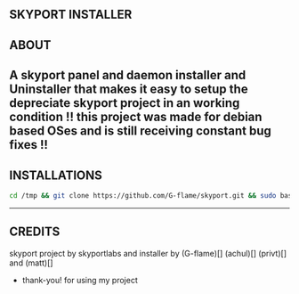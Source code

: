 SKYPORT INSTALLER
---
## ABOUT 
  A skyport panel and daemon installer and Uninstaller that makes it easy to setup the depreciate skyport project in an working condition !!
this project was made for debian based OSes and is still receiving constant bug fixes !!
---
## INSTALLATIONS

```bash
cd /tmp && git clone https://github.com/G-flame/skyport.git && sudo bash /tmp/skyport/script.sh
```
---
## CREDITS
skyport project by skyportlabs 
and installer by (G-flame)[] 
(achul)[] (privt)[] and (matt)[]
- thank-you! for using my project 
